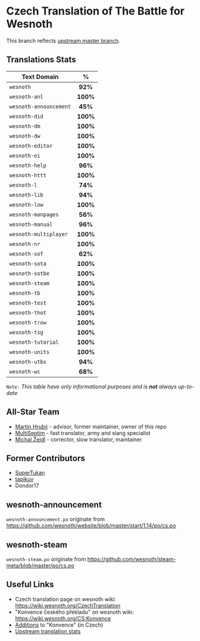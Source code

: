 # Czech Translation of The Battle for Wesnoth

This branch reflects [upstream master branch](https://github.com/wesnoth/wesnoth/tree/master).

## Translations Stats
| Text Domain            | %        |
| ---------------------- |:--------:|
| `wesnoth`              | **92%**  |
| `wesnoth-anl`          | **100%** |
| `wesnoth-announcement` | **45%**  |
| `wesnoth-did`          | **100%** |
| `wesnoth-dm`           | **100%** |
| `wesnoth-dw`           | **100%** |
| `wesnoth-editor`       | **100%** |
| `wesnoth-ei`           | **100%** |
| `wesnoth-help`         | **96%**  |
| `wesnoth-httt`         | **100%** |
| `wesnoth-l`            | **74%**  |
| `wesnoth-lib`          | **94%**  |
| `wesnoth-low`          | **100%** |
| `wesnoth-manpages`     | **56%**  |
| `wesnoth-manual`       | **96%**  |
| `wesnoth-multiplayer`  | **100%** |
| `wesnoth-nr`           | **100%** |
| `wesnoth-sof`          | **62%**  |
| `wesnoth-sota`         | **100%** |
| `wesnoth-sotbe`        | **100%** |
| `wesnoth-steam`        | **100%** |
| `wesnoth-tb`           | **100%** |
| `wesnoth-test`         | **100%** |
| `wesnoth-thot`         | **100%** |
| `wesnoth-trow`         | **100%** |
| `wesnoth-tsg`          | **100%** |
| `wesnoth-tutorial`     | **100%** |
| `wesnoth-units`        | **100%** |
| `wesnoth-utbs`         | **94%**  |
| `wesnoth-wc`           | **68%**  |

`Note:` *This table have only informational purposes and is **not** always up-to-date*

## All-Star Team

- [Martin Hrubý](https://github.com/hrubymar10) - advisor, former maintainer, owner of this repo
- [MultiSeptim](https://github.com/MultiSeptim) - fast translator, army and slang specialist
- [Michal Žejdl](https://github.com/celerini) - corrector, slow translator, maintainer

## Former Contributors
- [SuperTukan](https://github.com/SuperTukan)
- [tapikuv](https://github.com/tapikuv)
- Dondor17

## wesnoth-announcement
`wesnoth-announcement.po` originate from https://github.com/wesnoth/website/blob/master/start/1.14/po/cs.po

## wesnoth-steam
`wesnoth-steam.po` originate from https://github.com/wesnoth/steam-meta/blob/master/po/cs.po

## Useful Links
- Czech translation page on wesnoth wiki: https://wiki.wesnoth.org/CzechTranslation
- "Konvence českého překladu" on wesnoth wiki: https://wiki.wesnoth.org/CS:Konvence
- [Additions](https://emer.cz/michal/wesnoth.html) to "Konvence" (in Czech)
- [Upstream translation stats](https://www.wesnoth.org/gettext/?view=langs&version=master&lang=cs)
